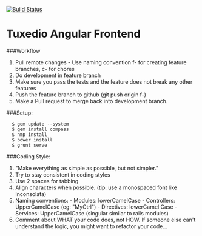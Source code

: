 [![Build Status](https://travis-ci.org/tuxedio/tuxedio-frontend.svg?branch=f-api-connect)](https://travis-ci.org/tuxedio/tuxedio-frontend)

Tuxedio Angular Frontend
======


###Workflow
  1. Pull remote changes
    - Use naming convention f-<featurename> for creating feature branches, c-<name> for chores
  2. Do development in feature branch
  3. Make sure you pass the tests and the feature does not break any other features
  4. Push the feature branch to github (git push origin f-<featurename>)
  5. Make a Pull request to merge back into development branch.


###Setup:
```
  $ gem update --system
  $ gem install compass
  $ nmp install
  $ bower install
  $ grunt serve
```


###Coding Style:
  1. "Make everything as simple as possible, but not simpler."
  2. Try to stay consistent in coding styles
  3. Use 2 spaces for tabbing
  4. Align characters when possible. (tip: use a monospaced font like Inconsolata)
  5. Naming conventions: 
    - Modules: lowerCamelCase
    - Controllers: UpperCamelCase (eg: "MyCtrl")
    - Directives: lowerCamel Case
    - Services: UpperCamelCase (singular similar to rails modules)
  6. Comment about WHAT your code does, not HOW. If someone else can't understand the logic, you might want to refactor your code...

